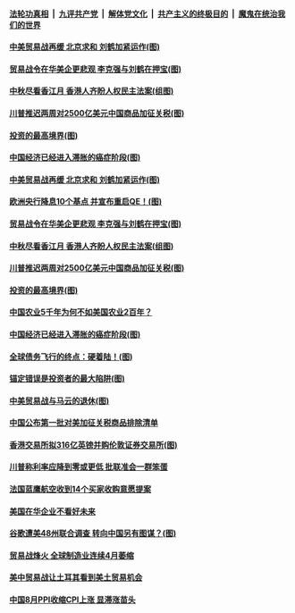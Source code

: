 ####  [法轮功真相](../../../../basic/blob/master/README.md?t=09121613) &nbsp;|&nbsp; [九评共产党](../../../../9ping.md/blob/master/README.md?t=09121613) &nbsp;|&nbsp; [解体党文化](../../../../jtdwh.md/blob/master/README.md?t=09121613)  &nbsp;|&nbsp; [共产主义的终极目的](../../../../gczydzjmd.md/blob/master/README.md?t=09121613) &nbsp;|&nbsp; [魔鬼在统治我们的世界](../../../../mgztzwmdsj.md/blob/master/README.md?t=09121613) 

#### [中美贸易战再缓 北京求和 刘鹤加紧运作(图)](../pages/p5/907123.md?t=09121613) 

#### [贸易战令在华美企更悲观 李克强与刘鹤在押宝(图)](../pages/p5/907030.md?t=09121613) 

#### [中秋尽看香江月 香港人齐盼人权民主法案(组图)](../pages/p5/907109.md?t=09121613) 

#### [川普推迟两周对2500亿美元中国商品加征关税(图)](../pages/p5/907047.md?t=09121613) 

#### [投资的最高境界(图)](../pages/p5/907032.md?t=09121613) 

#### [中国经济已经进入滞胀的癌症阶段(图)](../pages/p5/907029.md?t=09121613) 

#### [中美贸易战再缓 北京求和 刘鹤加紧运作(图)](../pages/p5/907123.md?t=09121613) 

#### [欧洲央行降息10个基点 并宣布重启QE！(图)](../pages/p5/907115.md?t=09121613) 

#### [贸易战令在华美企更悲观 李克强与刘鹤在押宝(图)](../pages/p5/907030.md?t=09121613) 

#### [中秋尽看香江月 香港人齐盼人权民主法案(组图)](../pages/p5/907109.md?t=09121613) 

#### [川普推迟两周对2500亿美元中国商品加征关税(图)](../pages/p5/907047.md?t=09121613) 

#### [投资的最高境界(图)](../pages/p5/907032.md?t=09121613) 

#### [中国农业5千年为何不如美国农业2百年？](../pages/p5/907044.md?t=09121613) 

#### [中国经济已经进入滞胀的癌症阶段(图)](../pages/p5/907029.md?t=09121613) 

#### [全球债务飞行的终点：硬着陆！(图)](../pages/p5/907040.md?t=09121613) 

#### [锚定错误是投资者的最大陷阱(图)](../pages/p5/907033.md?t=09121613) 

#### [中美贸易战与马云的退休(图)](../pages/p5/907025.md?t=09121613) 

#### [中国公布第一批对美加征关税商品排除清单](../pages/p5/907012.md?t=09121613) 

#### [香港交易所拟316亿英镑并购伦敦证券交易所(图)](../pages/p5/907011.md?t=09121613) 

#### [川普称利率应降到零或更低 批联准会一群笨蛋](../pages/p5/907006.md?t=09121613) 

#### [法国蓝鹰航空收到14个买家收购意愿提案](../pages/p5/906991.md?t=09121613) 

#### [美国在华企业不看好未来](../pages/p5/906990.md?t=09121613) 

#### [谷歌遭美48州联合调查 转向中国另有图谋？(图)](../pages/p5/906989.md?t=09121613) 

#### [贸易战烽火 全球制造业连续4月萎缩](../pages/p5/906955.md?t=09121613) 

#### [美中贸易战让土耳其看到美土贸易机会](../pages/p5/906952.md?t=09121613) 

#### [中国8月PPI收缩CPI上涨 显滞涨苗头](../pages/p5/906951.md?t=09121613) 

